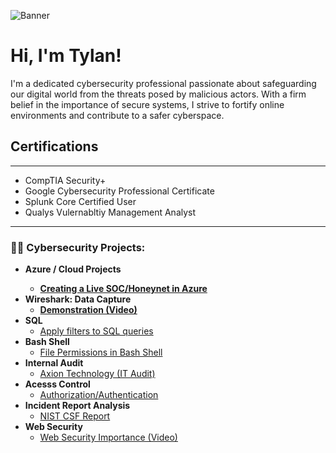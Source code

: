 ![Banner](https://github.com/tylanc123/tylanc123/assets/153654738/050d2628-3347-40c8-9463-d23570aca5c0)



</head>
<body>

<h1>Hi, I'm Tylan!</h1>
 <p>I'm a dedicated cybersecurity professional passionate about safeguarding our digital world from the threats posed by malicious actors. With a firm belief in the importance of secure systems, I strive to fortify online environments and contribute to a safer cyberspace.</p>

<h2>Certifications</h2>
<hr> <!-- Horizontal line -->

<ul>
  <li>CompTIA Security+</li>
  <li>Google Cybersecurity Professional Certificate</li>
 <li> Splunk Core Certified User </li>
  <li> Qualys Vulernabltiy Management Analyst</li>
</ul>
<hr> <!-- Horizontal line -->


<h3>👨‍💻 Cybersecurity Projects:</h3>

- <b>Azure / Cloud Projects
  - [Creating a Live SOC/Honeynet in Azure](https://github.com/tylanc123/Cloud-SOC)
- <b>Wireshark: Data Capture</b>
  - [Demonstration (Video)](https://github.com/tylanc123/Wireshark)</b></i>
- <b>SQL</b>
  - [Apply filters to SQL queries](https://github.com/tylanc123/SQL)
- <b>Bash Shell</b>
  - [File Permissions in Bash Shell](https://github.com/tylanc123/Bash-Shell)
- <b>Internal Audit</b>
  - [Axion Technology (IT Audit)](https://github.com/tylanc123/Internal-Audit/tree/main)
- <b>Acesss Control</b>
  - [Authorization/Authentication](https://github.com/tylanc123/Access-Control)
- <b>Incident Report Analysis</b>
  - [NIST CSF Report](https://github.com/tylanc123/Incident-Report-Analysis)
- <b>Web Security</b>
  - [Web Security Importance (Video)](https://github.com/tylanc123/Web-Security)

